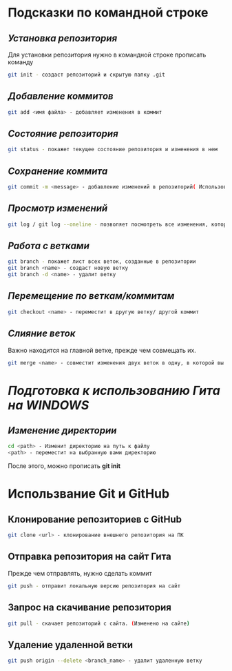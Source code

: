 # Подсказки по командной строке

## *Установка репозитория*
Для установки репозитория нужно в командной строке прописать команду
~~~sh
git init - создаст репозиторий и скрытую папку .git
~~~

## *Добавление коммитов*

~~~sh
git add <имя файла> - добавляет изменения в коммит
~~~

## *Состояние репозитория*

~~~sh
git status - покажет текущее состояние репозитория и изменения в нем
~~~

## *Сохранение коммита*

~~~sh
git commit -m <message> - добавление изменений в репозиторий( Использовать после "Добавления коммитов" )
~~~

## *Просмотр изменений*

~~~sh
git log / git log --oneline - позволяет посмотреть все изменения, которые происходили в репозитории
~~~

## *Работа с ветками*

~~~sh
git branch - покажет лист всех веток, созданные в репозитории
git branch <name> - создаст новую ветку
git branch -d <name> - удалит ветку
~~~

## *Перемещение по веткам/коммитам*

~~~sh
git checkout <name> - переместит в другую ветку/ другой коммит
~~~

## *Слияние веток*
Важно находится на главной ветке, прежде чем совмещать их.
~~~sh
git merge <name> - совместит изменения двух веток в одну, в которой вы находились перед слиянием
~~~




# *Подготовка к использованию Гита на WINDOWS*

## *Изменение директории*

~~~sh
cd <path> - Изменит директорию на путь к файлу
<path> - переместит на выбранную вами директорию
~~~

После этого, можно прописать **git init**



# Использвание Git и GitHub

## Клонирование репозиториев с GitHub
~~~sh
git clone <url> - клонирование внешнего репозитория на ПК
~~~

## Отправка репозитория на сайт Гита
Прежде чем отправлять, нужно сделать коммит
~~~sh
git push - отправит локальную версию репозитория на сайт
~~~


## Запрос на скачивание репозитория
~~~sh
git pull - скачает репозиторий с сайта. (Изменено на сайте)
~~~

## Удаление удаленной ветки 
~~~sh
git push origin --delete <branch_name> - удалит удаленную ветку
~~~